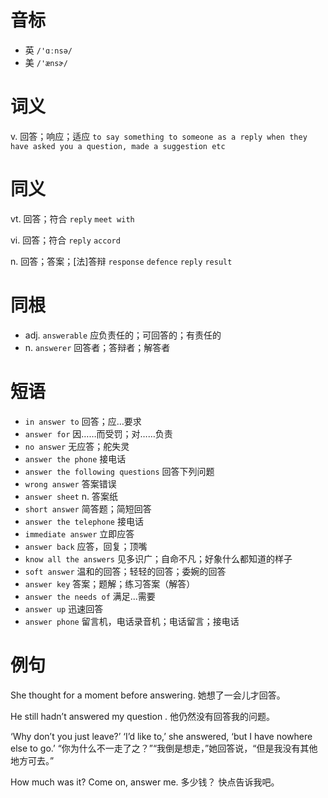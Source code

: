 # 音标

- 英 `/'ɑːnsə/`
- 美 `/'ænsɚ/`

# 词义

v. 回答；响应；适应
`to say something to someone as a reply when they have asked you a question, made a suggestion etc`

# 同义

vt. 回答；符合
`reply` `meet with`

vi. 回答；符合
`reply` `accord`

n. 回答；答案；[法]答辩
`response` `defence` `reply` `result`

# 同根

- adj. `answerable` 应负责任的；可回答的；有责任的
- n. `answerer` 回答者；答辩者；解答者

# 短语

- `in answer to` 回答；应…要求
- `answer for` 因……而受罚；对……负责
- `no answer` 无应答；舵失灵
- `answer the phone` 接电话
- `answer the following questions` 回答下列问题
- `wrong answer` 答案错误
- `answer sheet` n. 答案纸
- `short answer` 简答题；简短回答
- `answer the telephone` 接电话
- `immediate answer` 立即应答
- `answer back` 应答，回复；顶嘴
- `know all the answers` 见多识广；自命不凡；好象什么都知道的样子
- `soft answer` 温和的回答；轻轻的回答；委婉的回答
- `answer key` 答案；题解；练习答案（解答）
- `answer the needs of` 满足...需要
- `answer up` 迅速回答
- `answer phone` 留言机，电话录音机；电话留言；接电话

# 例句

She thought for a moment before answering.
她想了一会儿才回答。

He still hadn’t answered my question .
他仍然没有回答我的问题。

‘Why don’t you just leave?’ ‘I’d like to,’ she answered, ‘but I have nowhere else to go.’
“你为什么不一走了之？”“我倒是想走，”她回答说，“但是我没有其他地方可去。”

How much was it? Come on, answer me.
多少钱？ 快点告诉我吧。


